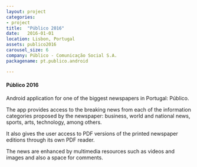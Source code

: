 ```yaml
---
layout: project
categories:
- project
title:  "Público 2016"
date:   2016-01-01
location: Lisbon, Portugal
assets: publico2016
carousel_size: 6
company: Público - Comunicação Social S.A.
packagename: pt.publico.android

---
```

#### Público 2016

Android application for one of the biggest newspapers in Portugal: Público.  

The app provides access to the breaking news from each of the information categories
proposed by the newspaper: business, world and national news, sports, arts, technology,
among others.  

It also gives the user access to PDF versions of the printed newspaper editions through
its own PDF reader.  

The news are enhanced by multimedia resources such as videos and images and also a
space for comments.
